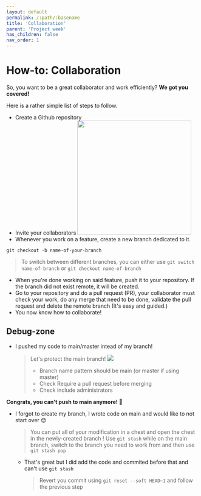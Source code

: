 ```yaml
---
layout: default
permalink: /:path/:basename
title: 'Collaboration'
parent: 'Project week'
has_children: false
nav_order: 1
---
```


# How-to: Collaboration

So, you want to be a great collaborator and work efficiently?
**We got you covered!**

Here is a rather simple list of steps to follow.

- Create a Github repository
- Invite your collaborators <img height=300 src='https://i.imgur.com/Wb7XhGz.png'/>
- Whenever you work on a feature, create a new branch dedicated to it.

```
git checkout -b name-of-your-branch
```

> To switch between different branches, you can either use `git switch name-of-branch` or `git checkout name-of-branch`

- When you're done working on said feature, push it to your repository. If the branch did not exist remote, it will be created.
- Go to your repository and do a pull request (PR), your collaborator must check your work, do any merge that need to be done, validate the pull request and delete the remote branch (It's easy and guided.)
- You now know how to collaborate!

## Debug-zone

- I pushed my code to main/master intead of my branch!
  > Let's protect the main branch!
  > <img src="https://i.imgur.com/SvNc5x7.png"/>
  >
  > - Branch name pattern should be main (or master if using master)
  > - Check Require a pull request before merging
  > - Check include administrators

**Congrats, you can't push to main anymore! 🥳**

- I forgot to create my branch, I wrote code on main and would like to not start over 😔
  > You can put all of your modification in a chest and open the chest in the newly-created branch ! Use `git stash` while on the main branch, switch to the branch you need to work from and then use `git stash pop`
  - That's great but I did add the code and commited before that and can't use `git stash`
    > Revert you commit using `git reset --soft HEAD~1` and follow the previous step
